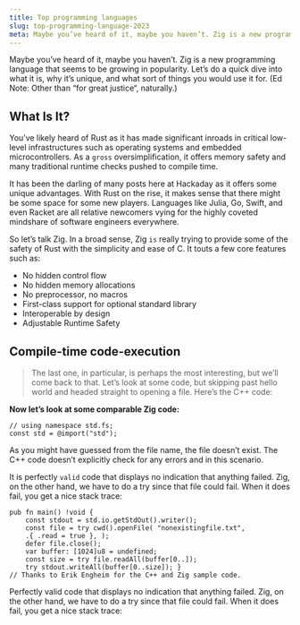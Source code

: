 ```yaml
---
title: Top programming languages
slug: top-programming-language-2023
meta: Maybe you’ve heard of it, maybe you haven’t. Zig is a new programming language that seems to be growing in popularity.
---
```



Maybe you’ve heard of it, maybe you haven’t. Zig is a new programming language that seems to be growing in popularity. Let’s do a quick dive into what it is, why it’s unique, and what sort of things you would use it for. (Ed Note: Other than “for great justice“, naturally.)

## What Is It?

You’ve likely heard of Rust as it has made significant inroads in critical low-level infrastructures such as operating systems and embedded microcontrollers. As a `gross` oversimplification, it offers memory safety and many traditional runtime checks pushed to compile time.

It has been the darling of many posts here at Hackaday as it offers some unique advantages. With Rust on the rise, it makes sense that there might be some space for some new players. Languages like Julia, Go, Swift, and even Racket are all relative newcomers vying for the highly coveted mindshare of software engineers everywhere.

So let’s talk Zig. In a broad sense, Zig `is` really trying to provide some of the safety of Rust with the simplicity and ease of C. It touts a few core features such as:

- No hidden control flow
- No hidden memory allocations
- No preprocessor, no macros
- First-class support for optional standard library
- Interoperable by design
- Adjustable Runtime Safety

## Compile-time code-execution

> The last one, in particular, is perhaps the most interesting, but we’ll come back to that. Let’s look at some code, but skipping past hello world and headed straight to opening a file. Here’s the C++ code:

**Now let’s look at some comparable Zig code:**

```
// using namespace std.fs;
const std = @import("std");
```

As you might have guessed from the file name, the file doesn’t exist. The C++ code doesn’t explicitly check for any errors and in this scenario.

It is perfectly `valid` code that displays no indication that anything failed. Zig, on the other hand, we have to do a try since that file could fail. When it does fail, you get a nice stack trace:

```
pub fn main() !void {
    const stdout = std.io.getStdOut().writer();
    const file = try cwd().openFile( "nonexistingfile.txt",
    .{ .read = true }, );
    defer file.close();
    var buffer: [1024]u8 = undefined;
    const size = try file.readAll(buffer[0..]);
    try stdout.writeAll(buffer[0..size]); }
// Thanks to Erik Engheim for the C++ and Zig sample code.
```

Perfectly valid code that displays no indication that anything failed. Zig, on the other hand, we have to do a try since that file could fail. When it does fail, you get a nice stack trace:
